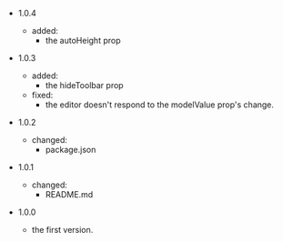 - 1.0.4

  - added:
    - the autoHeight prop

- 1.0.3

  - added:
    - the hideToolbar prop
  - fixed:
    - the editor doesn't respond to the modelValue prop's change.

- 1.0.2

  - changed:
    - package.json

- 1.0.1

  - changed:
    - README.md

- 1.0.0
  - the first version.
